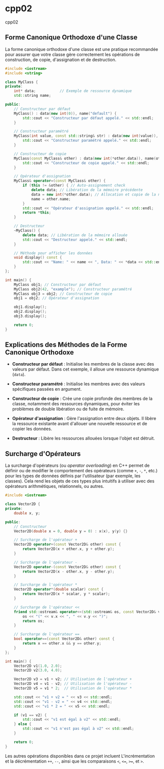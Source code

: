 # cpp02
cpp02

## Forme Canonique Orthodoxe d'une Classe

La forme canonique orthodoxe d'une classe est une pratique recommandée pour assurer que votre classe gère correctement les opérations de construction, de copie, d'assignation et de destruction.
```cpp
#include <iostream>
#include <string>

class MyClass {
private:
    int* data;           // Exemple de ressource dynamique
    std::string name;

public:
    // Constructeur par défaut
    MyClass() : data(new int(0)), name("default") {
        std::cout << "Constructeur par défaut appelé." << std::endl;
    }

    // Constructeur paramétré
    MyClass(int value, const std::string& str) : data(new int(value)), name(str) {
        std::cout << "Constructeur paramétré appelé." << std::endl;
    }

    // Constructeur de copie
    MyClass(const MyClass& other) : data(new int(*other.data)), name(other.name) {
        std::cout << "Constructeur de copie appelé." << std::endl;
    }

    // Opérateur d'assignation
    MyClass& operator=(const MyClass& other) {
        if (this != &other) { // Auto-assignement check
            delete data; // Libération de la mémoire précédente
            data = new int(*other.data); // Allocation et copie de la nouvelle ressource
            name = other.name;
        }
        std::cout << "Opérateur d'assignation appelé." << std::endl;
        return *this;
    }

    // Destructeur
    ~MyClass() {
        delete data; // Libération de la mémoire allouée
        std::cout << "Destructeur appelé." << std::endl;
    }

    // Méthode pour afficher les données
    void display() const {
        std::cout << "Name: " << name << ", Data: " << *data << std::endl;
    }
};

int main() {
    MyClass obj1; // Constructeur par défaut
    MyClass obj2(42, "example"); // Constructeur paramétré
    MyClass obj3 = obj2; // Constructeur de copie
    obj1 = obj2; // Opérateur d'assignation

    obj1.display();
    obj2.display();
    obj3.display();

    return 0;
}
```
## Explications des Méthodes de la Forme Canonique Orthodoxe

- **Constructeur par défaut** : Initialise les membres de la classe avec des valeurs par défaut. Dans cet exemple, il alloue une ressource dynamique (`data`).

- **Constructeur paramétré** : Initialise les membres avec des valeurs spécifiques passées en argument.

- **Constructeur de copie** : Crée une copie profonde des membres de la classe, notamment des ressources dynamiques, pour éviter les problèmes de double libération ou de fuite de mémoire.

- **Opérateur d'assignation** : Gère l'assignation entre deux objets. Il libère la ressource existante avant d'allouer une nouvelle ressource et de copier les données.

- **Destructeur** : Libère les ressources allouées lorsque l'objet est détruit.

## Surcharge d'Opérateurs

La surcharge d'opérateurs (ou *operator overloading*) en C++ permet de définir ou de modifier le comportement des opérateurs (comme `+`, `-`, `*`, etc.) pour les types de données définis par l'utilisateur (par exemple, les classes). Cela rend les objets de ces types plus intuitifs à utiliser avec des opérateurs arithmétiques, relationnels, ou autres.

```cpp
#include <iostream>

class Vector2D {
private:
    double x, y;

public:
    // Constructeur
    Vector2D(double x = 0, double y = 0) : x(x), y(y) {}

    // Surcharge de l'opérateur +
    Vector2D operator+(const Vector2D& other) const {
        return Vector2D(x + other.x, y + other.y);
    }

    // Surcharge de l'opérateur -
    Vector2D operator-(const Vector2D& other) const {
        return Vector2D(x - other.x, y - other.y);
    }

    // Surcharge de l'opérateur *
    Vector2D operator*(double scalar) const {
        return Vector2D(x * scalar, y * scalar);
    }

    // Surcharge de l'opérateur <<
    friend std::ostream& operator<<(std::ostream& os, const Vector2D& v) {
        os << "(" << v.x << ", " << v.y << ")";
        return os;
    }

    // Surcharge de l'opérateur ==
    bool operator==(const Vector2D& other) const {
        return x == other.x && y == other.y;
    }
};

int main() {
    Vector2D v1(1.0, 2.0);
    Vector2D v2(3.0, 4.0);

    Vector2D v3 = v1 + v2; // Utilisation de l'opérateur +
    Vector2D v4 = v1 - v2; // Utilisation de l'opérateur -
    Vector2D v5 = v1 * 2;  // Utilisation de l'opérateur *

    std::cout << "v1 + v2 = " << v3 << std::endl;
    std::cout << "v1 - v2 = " << v4 << std::endl;
    std::cout << "v1 * 2 = " << v5 << std::endl;

    if (v1 == v2) {
        std::cout << "v1 est égal à v2" << std::endl;
    } else {
        std::cout << "v1 n'est pas égal à v2" << std::endl;
    }

    return 0;
}
```
Les autres opérations disponibles dans ce projet incluent L'incrémentation et la décrémentation `++`, `--`, ainsi que les comparaisons `<`, `<=`, `>=`, et `>`.
